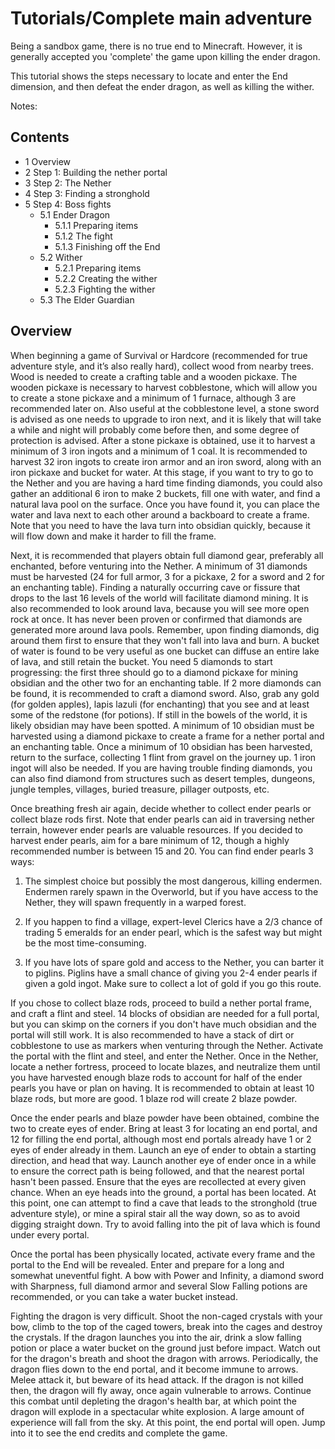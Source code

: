 # Tutorials/Complete main adventure
Being a sandbox game, there is no true end to Minecraft. However, it is generally accepted you 'complete' the game upon killing the ender dragon.

This tutorial shows the steps necessary to locate and enter the End dimension, and then defeat the ender dragon, as well as killing the wither.

Notes:

## Contents
- 1 Overview
- 2 Step 1: Building the nether portal
- 3 Step 2: The Nether
- 4 Step 3: Finding a stronghold
- 5 Step 4: Boss fights
	- 5.1 Ender Dragon
		- 5.1.1 Preparing items
		- 5.1.2 The fight
		- 5.1.3 Finishing off the End
	- 5.2 Wither
		- 5.2.1 Preparing items
		- 5.2.2 Creating the wither
		- 5.2.3 Fighting the wither
	- 5.3 The Elder Guardian

## Overview
When beginning a game of Survival or Hardcore (recommended for true adventure style, and it’s also really hard), collect wood from nearby trees. Wood is needed to create a crafting table and a wooden pickaxe. The wooden pickaxe is necessary to harvest cobblestone, which will allow you to create a stone pickaxe and a minimum of 1 furnace, although 3 are recommended later on. Also useful at the cobblestone level, a stone sword is advised as one needs to upgrade to iron next, and it is likely that will take a while and night will probably come before then, and some degree of protection is advised. After a stone pickaxe is obtained, use it to harvest a minimum of 3 iron ingots and a minimum of 1 coal. It is recommended to harvest 32 iron ingots to create iron armor and an iron sword, along with an iron pickaxe and bucket for water. At this stage, if you want to try to go to the Nether and you are having a hard time finding diamonds, you could also gather an additional 6 iron to make 2 buckets, fill one with water, and find a natural lava pool on the surface. Once you have found it, you can place the water and lava next to each other around a backboard to create a frame. Note that you need to have the lava turn into obsidian quickly, because it will flow down and make it harder to fill the frame.

Next, it is recommended that players obtain full diamond gear, preferably all enchanted, before venturing into the Nether. A minimum of 31 diamonds must be harvested (24 for full armor, 3 for a pickaxe, 2 for a sword and 2 for an enchanting table). Finding a naturally occurring cave or fissure that drops to the last 16 levels of the world will facilitate diamond mining. It is also recommended to look around lava, because you will see more open rock at once. It has never been proven or confirmed that diamonds are generated more around lava pools. Remember, upon finding diamonds, dig around them first to ensure that they won't fall into lava and burn. A bucket of water is found to be very useful as one bucket can diffuse an entire lake of lava, and still retain the bucket. You need 5 diamonds to start progressing: the first three should go to a diamond pickaxe for mining obsidian and the other two for an enchanting table. If 2 more diamonds can be found, it is recommended to craft a diamond sword. Also, grab any gold (for golden apples), lapis lazuli (for enchanting) that you see and at least some of the redstone (for potions). If still in the bowels of the world, it is likely obsidian may have been spotted. A minimum of 10 obsidian must be harvested using a diamond pickaxe to create a frame for a nether portal and an enchanting table. Once a minimum of 10 obsidian has been harvested, return to the surface, collecting 1 flint from gravel on the journey up. 1 iron ingot will also be needed. If you are having trouble finding diamonds, you can also find diamond from structures such as desert temples, dungeons, jungle temples, villages, buried treasure, pillager outposts, etc.

Once breathing fresh air again, decide whether to collect ender pearls or collect blaze rods first. Note that ender pearls can aid in traversing nether terrain, however ender pearls are valuable resources. If you decided to harvest ender pearls, aim for a bare minimum of 12, though a highly recommended number is between 15 and 20. You can find ender pearls 3 ways:  

1. The simplest choice but possibly the most dangerous, killing endermen. Endermen rarely spawn in the Overworld, but if you have access to the Nether, they will spawn frequently in a warped forest.  

2. If you happen to find a village, expert-level Clerics have a 2/3 chance of trading 5 emeralds for an ender pearl, which is the safest way but might be the most time-consuming.  

3. If you have lots of spare gold and access to the Nether, you can barter it to piglins. Piglins have a small chance of giving you 2-4 ender pearls if given a gold ingot. Make sure to collect a lot of gold if you go this route.  

If you chose to collect blaze rods, proceed to build a nether portal frame, and craft a flint and steel. 14 blocks of obsidian are needed for a full portal, but you can skimp on the corners if you don't have much obsidian and the portal will still work. It is also recommended to have a stack of dirt or cobblestone to use as markers when venturing through the Nether. Activate the portal with the flint and steel, and enter the Nether. Once in the Nether, locate a nether fortress, proceed to locate blazes, and neutralize them until you have harvested enough blaze rods to account for half of the ender pearls you have or plan on having. It is recommended to obtain at least 10 blaze rods, but more are good. 1 blaze rod will create 2 blaze powder. 

Once the ender pearls and blaze powder have been obtained, combine the two to create eyes of ender. Bring at least 3 for locating an end portal, and 12 for filling the end portal, although most end portals already have 1 or 2 eyes of ender already in them. Launch an eye of ender to obtain a starting direction, and head that way. Launch another eye of ender once in a while to ensure the correct path is being followed, and that the nearest portal hasn't been passed. Ensure that the eyes are recollected at every given chance. When an eye heads into the ground, a portal has been located. At this point, one can attempt to find a cave that leads to the stronghold (true adventure style), or mine a spiral stair all the way down, so as to avoid digging straight down. Try to avoid falling into the pit of lava which is found under every portal.

Once the portal has been physically located, activate every frame and the portal to the End will be revealed. Enter and prepare for a long and somewhat uneventful fight. A bow with Power and Infinity, a diamond sword with Sharpness, full diamond armor and several Slow Falling potions are recommended, or you can take a water bucket instead.

Fighting the dragon is very difficult. Shoot the non-caged crystals with your bow, climb to the top of the caged towers, break into the cages and destroy the crystals. If the dragon launches you into the air, drink a slow falling potion or place a water bucket on the ground just before impact.  Watch out for the dragon's breath and shoot the dragon with arrows.  Periodically, the dragon flies down to the end portal, and it become immune to arrows.  Melee attack it, but beware of its head attack.  If the dragon is not killed then, the dragon will fly away, once again vulnerable to arrows.  Continue this combat until depleting the dragon's health bar, at which point the dragon will explode in a spectacular white explosion.  A large amount of experience will fall from the sky.  At this point, the end portal will open.  Jump into it to see the end credits and complete the game.

